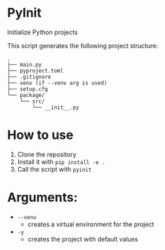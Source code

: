 # PyInit

Initialize Python projects

This script generates the following project structure:

```
.
├── main.py
├── pyproject.toml
├── .gitignore
├── venv (if --venv arg is used)
├── setup.cfg
└── package/
    └── src/
        └── __init__.py
```


# How to use

1. Clone the repository
2. Install it with `pip install -e .`
3. Call the script with `pyinit`

# Arguments:

- `--venv`
    - creates a virtual environment for the project
- `-y`
    - creates the project with default values